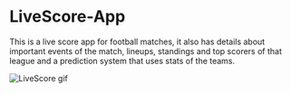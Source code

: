 # LiveScore-App
This is a live score app for football matches, it also has details about important events of the match, lineups, standings and top scorers of that league and
a prediction system that uses stats of the teams.

![LiveScore gif](https://user-images.githubusercontent.com/94893130/223079089-00c41527-50b4-4503-8bb4-fbc12efb9315.gif)
